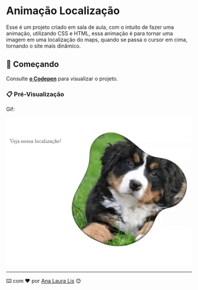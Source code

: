# Animação Localização
Esse é um projeto criado em sala de aula, com o intuito de fazer uma animação, utilizando CSS e HTML, essa animação é para tornar uma imagem em uma localização do maps, quando se passa o cursor em cima, tornando o site mais dinâmico.

## 🚀 Começando


Consulte **[o Codepen](https://codepen.io/AnaZenith/pen/MWdwQWM)** para visualizar o projeto.

### 📋 Pré-Visualização

Gif:

![Site](Tab-Map.gif)



---
⌨️ com ❤️ por [Ana Laura Lis](https://gist.github.com/oliveirazenith) 😊
